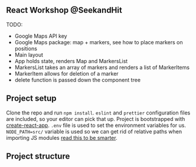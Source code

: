 ## React Workshop @SeekandHit
 TODO:
 - Google Maps API key
 - Google Maps package: map + markers, see how to place markers on positions
 - Main layout 
 - App holds state, renders Map and MarkersList
 - MarkersList takes an array of markers and renders a list of MarkerItems
 - MarkerItem allows for deletion of a marker
 - delete function is passed down the component tree

 ## Project setup

 Clone the repo and run `npm install`. `eslint` and `prettier` configuration files are included,
 so your editor can pick that up. Project is bootstrapped with [create-react-app](https://github.com/facebookincubator/create-react-app). `.env` file is used to set the environment 
 variables for us. `NODE_PATH=src/` variable is used so we can get rid of relative paths when importing
 JS modules [read this to be smarter](https://moduscreate.com/es6-es2015-import-no-relative-path-webpack/).

 ## Project structure

 